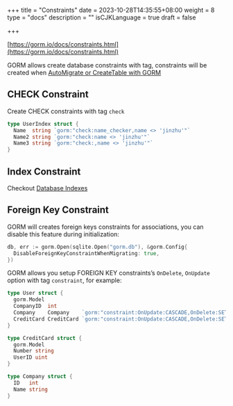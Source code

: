 +++
title = "Constraints"
date = 2023-10-28T14:35:55+08:00
weight = 8
type = "docs"
description = ""
isCJKLanguage = true
draft = false

+++

[https://gorm.io/docs/constraints.html](https://gorm.io/docs/constraints.html)

GORM allows create database constraints with tag, constraints will be created when [AutoMigrate or CreateTable with GORM](https://gorm.io/docs/migration.html)

## CHECK Constraint

Create CHECK constraints with tag `check`

``` go
type UserIndex struct {
  Name  string `gorm:"check:name_checker,name <> 'jinzhu'"`
  Name2 string `gorm:"check:name <> 'jinzhu'"`
  Name3 string `gorm:"check:,name <> 'jinzhu'"`
}
```

## Index Constraint

Checkout [Database Indexes](https://gorm.io/docs/indexes.html)

## Foreign Key Constraint

GORM will creates foreign keys constraints for associations, you can disable this feature during initialization:

``` go
db, err := gorm.Open(sqlite.Open("gorm.db"), &gorm.Config{
  DisableForeignKeyConstraintWhenMigrating: true,
})
```

GORM allows you setup FOREIGN KEY constraints’s `OnDelete`, `OnUpdate` option with tag `constraint`, for example:

``` go
type User struct {
  gorm.Model
  CompanyID  int
  Company    Company    `gorm:"constraint:OnUpdate:CASCADE,OnDelete:SET NULL;"`
  CreditCard CreditCard `gorm:"constraint:OnUpdate:CASCADE,OnDelete:SET NULL;"`
}

type CreditCard struct {
  gorm.Model
  Number string
  UserID uint
}

type Company struct {
  ID   int
  Name string
}
```